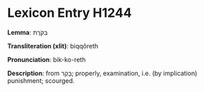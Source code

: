 # Lexicon Entry H1244

**Lemma**: בִּקֹּרֶת

**Transliteration (xlit)**: biqqôreth

**Pronunciation**: bik-ko-reth

**Description**:
from בָּקַר; properly, examination, i.e. (by implication) punishment; scourged.
